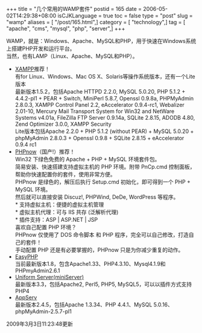 +++
title = "几个常用的WAMP套件"
postid = 165
date = 2006-05-02T14:29:38+08:00
isCJKLanguage = true
toc = false
type = "post"
slug = "wamp"
aliases = [ "/post/165.html",]
category = [ "technology",]
tag = [ "apache", "cms", "mysql", "php", "server",]
+++


WAMP，就是：Windows、Apache、MySQL和PHP，用于快速在Windows系统上搭建PHP开发和运行平台。  
当然，也有LAMP（Linux、Apache、MySQL和PHP）。

-   [XAMPP](http://www.apachefriends.org/zh_cn/xampp.html)<span
    class="red">推荐！</span>  
    有for Linux、Windows、Mac OS
    X、Solaris等操作系统版本，还有一个Lite版本  
    最新版本1.5.2，包括Apache HTTPD 2.2.0, MySQL 5.0.20, PHP 5.1.2 +
    4.4.2-pl1 + PEAR + Switch, MiniPerl 5.8.7, Openssl 0.9.8a,
    PHPMyAdmin 2.8.0.3, XAMPP Control Panel 2.2, eAccelerator 0.9.4-rc1,
    Webalizer 2.01-10, Mercury Mail Transport System for Win32 and
    NetWare Systems v4.01a, FileZilla FTP Server 0.9.14a, SQLite 2.8.15,
    ADODB 4.80, Zend Optimizer 3.0.0, XAMPP Security  
    Lite版本包括Apache 2.2.0 + PHP 5.1.2 (without PEAR) + MySQL
    5.0.20 + phpMyAdmin 2.8.0.3 + Openssl 0.9.8 + SQLite 2.8.15 +
    eAccelerator 0.9.4 rc1
-   [PHPnow](http://phpnow.org/)<span
    class="red">（国产!）推荐！</span>  
    Win32 下绿色免费的 Apache + PHP + MySQL 环境套件包。  
    简易安装、快速搭建支持虚拟主机的 PHP 环境。附带 PnCp.cmd
    控制面板，帮助你快速配置你的套件，使用非常方便。  
    PHPnow 是绿色的，解压后执行 Setup.cmd 初始化，即可得到一个 PHP +
    MySQL 环境。  
    然后就可以直接安装 Discuz!, PHPWind, DeDe, WordPress 等程序。  
    \* 支持虚拟主机：便捷的虚拟主机管理  
    \* 虚拟主机代理：可与 IIS 共存 (泛解析代理)  
    \* 插件支持：ASP | ASP.NET | JSP  
    喜欢自己配置 PHP 环境？  
    PHPnow 仅使用了 DOS 命令脚本 和 PHP
    程序，完全可以自己修改，打造自己的套件！  
    手动配置 PHP 还是有必要掌握的，PHPnow 只是为你减少重复的动作。
-   [EasyPHP](http://www.easyphp.org/)  
    当前最新版本1.8，包含Apache1.33、PHP4.3.10、Mysql4.1.9和PHPmyAdmin2.6.1
-   [Uniform Server(miniServer)](http://www.uniformserver.com/)  
    最新版本3.3，包括Apache2, Perl5, PHP5,
    MySQL5，可以以插件方式支持PHP4
-   [AppServ](http://www.appservnetwork.com/)  
    最新版本2.4.5，包括Apache 1.3.34、PHP 4.4.1、MySQL
    5.0.16、phpMyAdmin-2.5.7-pl1

2009年3月3日11:23:48更新

